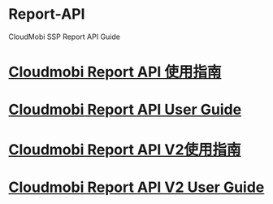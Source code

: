 # Report-API
CloudMobi SSP Report API Guide

[Cloudmobi Report API 使用指南](SSP-接口信息.md)
===

[Cloudmobi Report API User Guide](cloudmobi_reporting_api_en.md)
===

[Cloudmobi Report API V2使用指南](Cloudmobi_Report_API_V2.md)
===

[Cloudmobi Report API V2 User Guide](Cloudmobi_Report_API_V2_en.md)
===
